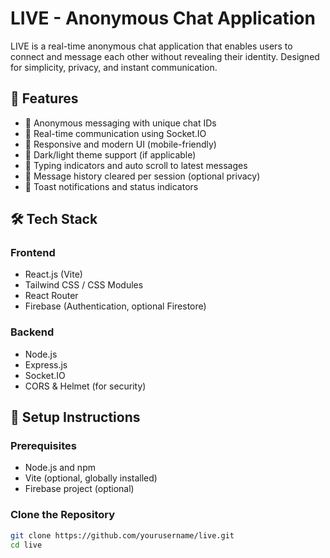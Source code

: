 # LIVE - Anonymous Chat Application

LIVE is a real-time anonymous chat application that enables users to connect and message each other without revealing their identity. Designed for simplicity, privacy, and instant communication.

## 🚀 Features

- 🔐 Anonymous messaging with unique chat IDs
- 📡 Real-time communication using Socket.IO
- 🎨 Responsive and modern UI (mobile-friendly)
- 🌙 Dark/light theme support (if applicable)
- 💬 Typing indicators and auto scroll to latest messages
- 🧹 Message history cleared per session (optional privacy)
- 🔔 Toast notifications and status indicators

## 🛠 Tech Stack

### Frontend
- React.js (Vite)
- Tailwind CSS / CSS Modules
- React Router
- Firebase (Authentication, optional Firestore)

### Backend
- Node.js
- Express.js
- Socket.IO
- CORS & Helmet (for security)


## 🔧 Setup Instructions

### Prerequisites
- Node.js and npm
- Vite (optional, globally installed)
- Firebase project (optional)

### Clone the Repository
```bash
git clone https://github.com/yourusername/live.git
cd live

